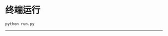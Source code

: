# 终端运行

```shell
python run.py
```
******************************************************************************************************************************************************************************************************************************************************************************************************************************************************************************************************************************************************************************************************************************************************************************************************************************************************************************************************************************************************************************************************************************************************************************************************************************************************************************************************************************************************